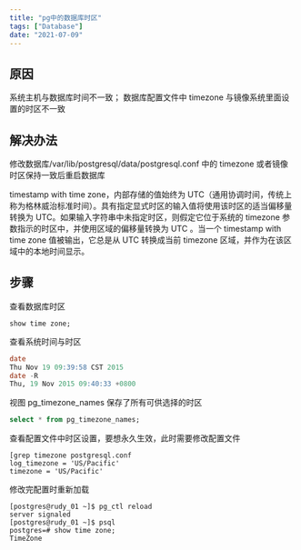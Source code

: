 ```yaml
---
title: "pg中的数据库时区"
tags: ["Database"]
date: "2021-07-09"
---
```


## 原因

系统主机与数据库时间不一致；
数据库配置文件中 timezone 与镜像系统里面设置的时区不一致

## 解决办法

修改数据库/var/lib/postgresql/data/postgresql.conf 中的 timezone 或者镜像时区保持一致后重启数据库

timestamp with time zone，内部存储的值始终为 UTC（通用协调时间，传统上称为格林威治标准时间）。具有指定显式时区的输入值将使用该时区的适当偏移量转换为 UTC。如果输入字符串中未指定时区，则假定它位于系统的 timezone 参数指示的时区中，并使用区域的偏移量转换为 UTC 。当一个 timestamp with time zone 值被输出，它总是从 UTC 转换成当前 timezone 区域，并作为在该区域中的本地时间显示。

## 步骤

查看数据库时区

```
show time zone;
```

查看系统时间与时区

```sql
date
Thu Nov 19 09:39:58 CST 2015
date -R
Thu, 19 Nov 2015 09:40:33 +0800
```

视图 pg_timezone_names 保存了所有可供选择的时区

```sql
select * from pg_timezone_names;
```

查看配置文件中时区设置，要想永久生效，此时需要修改配置文件

```
[grep timezone postgresql.conf
log_timezone = 'US/Pacific'
timezone = 'US/Pacific'
```

修改完配置时重新加载

```
[postgres@rudy_01 ~]$ pg_ctl reload
server signaled
[postgres@rudy_01 ~]$ psql
postgres=# show time zone;
TimeZone
```
